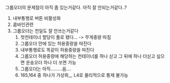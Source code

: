 그룹오더의 문제점이 아직 좀 있는거같다.
아직 잘 안되는거같다..?

1. 내부통행로 버튼 비활성화
2. 콤바인관련
3. 그룹오더는 천일도 잘 안쓰는거같다
	1. 첫컨테이너 할당이 풀로 됐다... -> 무게중량 따짐
	2. 그룹오더 안에 있는 허용중량을 따진다
	3. 내부통행로도 똑같이 허용중량을 따진다
	4. 그룹오더 허용중량에 해당하는 컨테이너를 하나 싣고 그 뒤에 하나 더싣고 싶으면 운송오더 하나 더 쏘면 가능
	5. 그룹오더는 아직.........음....
	6. 165,164 중 하나가 가상화,,, L4로 물리적으로 통제 불가능
